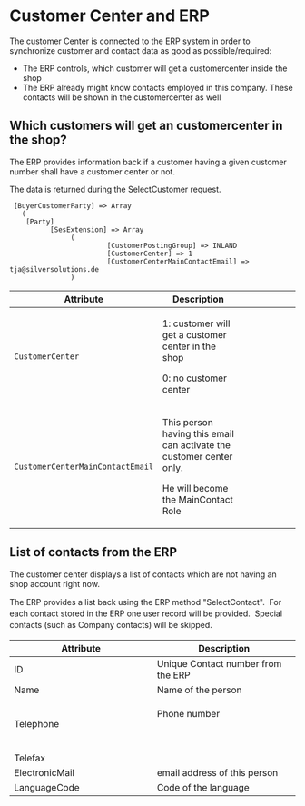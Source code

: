 # Customer Center and ERP 

The customer Center is connected to the ERP system in order to synchronize customer and contact data as good as possible/required:

  - The ERP controls, which customer will get a customercenter inside the shop 
  - The ERP already might know contacts employed in this company. These contacts will be shown in the customercenter as well

## Which customers will get an customercenter in the shop?

The ERP provides information back if a customer having a given customer number shall have a customer center or not.

The data is returned during the SelectCustomer request. 

``` 
 [BuyerCustomerParty] => Array
   (
    [Party]
          [SesExtension] => Array
               (
                        [CustomerPostingGroup] => INLAND
                        [CustomerCenter] => 1
                        [CustomerCenterMainContactEmail] => tja@silversolutions.de
               )
```

<table>
<colgroup>
<col style="width: 33%" />
<col style="width: 33%" />
<col style="width: 33%" />
</colgroup>
<thead>
<tr class="header">
<th>Attribute</th>
<th>Description</th>
<th><br />
</th>
</tr>
</thead>
<tbody>
<tr class="odd">
<td><pre><code>CustomerCenter</code></pre></td>
<td><p>1: customer will get a customer center in the shop</p>
<p>0: no customer center</p></td>
<td><br />
</td>
</tr>
<tr class="even">
<td><pre><code>CustomerCenterMainContactEmail</code></pre></td>
<td><p>This person having this email can activate the customer center only.</p>
<p>He will become the MainContact Role</p></td>
<td><br />
</td>
</tr>
</tbody>
</table>

## List of contacts from the ERP

The customer center displays a list of contacts which are not having an shop account right now.

The ERP provides a list back using the ERP method "SelectContact".  <span style="background-color: transparent;line-height: 1.4285715;">For each contact stored in the ERP one user record will be provided.  Special contacts (such as Company contacts) will be skipped. 

<table>
<colgroup>
<col style="width: 50%" />
<col style="width: 50%" />
</colgroup>
<thead>
<tr class="header">
<th>Attribute</th>
<th>Description</th>
</tr>
</thead>
<tbody>
<tr class="odd">
<td>ID</td>
<td>Unique Contact number from the ERP</td>
</tr>
<tr class="even">
<td>Name</td>
<td>Name of the person</td>
</tr>
<tr class="odd">
<td>Telephone</td>
<td><p>Phone number</p>
<p><br />
</p></td>
</tr>
<tr class="even">
<td>Telefax</td>
<td><br />
</td>
</tr>
<tr class="odd">
<td>ElectronicMail</td>
<td>email address of this person</td>
</tr>
<tr class="even">
<td>LanguageCode</td>
<td>Code of the language</td>
</tr>
</tbody>
</table>
